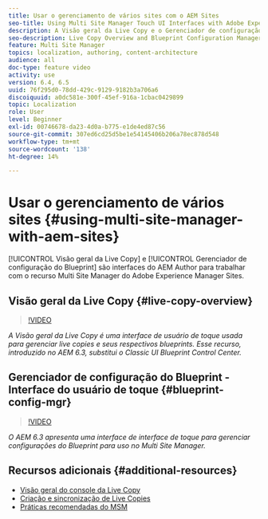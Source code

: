 ```yaml
---
title: Usar o gerenciamento de vários sites com o AEM Sites
seo-title: Using Multi Site Manager Touch UI Interfaces with Adobe Experience Manager
description: A Visão geral da Live Copy e o Gerenciador de configuração do Blueprint são interfaces habilitadas pela interface do usuário para trabalhar com o Multi Site Manager.
seo-description: Live Copy Overview and Blueprint Configuration Manager are Touch UI Enabled interfaces for working with Multi Site Manager with Adobe Experience Manager.
feature: Multi Site Manager
topics: localization, authoring, content-architecture
audience: all
doc-type: feature video
activity: use
version: 6.4, 6.5
uuid: 76f295d0-78dd-429c-9129-9182b3a706a6
discoiquuid: a0dc581e-300f-45ef-916a-1cbac0429899
topic: Localization
role: User
level: Beginner
exl-id: 00746678-da23-4d0a-b775-e1de4ed87c56
source-git-commit: 307ed6cd25d5be1e54145406b206a78ec878d548
workflow-type: tm+mt
source-wordcount: '138'
ht-degree: 14%

---
```


# Usar o gerenciamento de vários sites {#using-multi-site-manager-with-aem-sites}

[!UICONTROL Visão geral da Live Copy] e [!UICONTROL Gerenciador de configuração do Blueprint] são interfaces do AEM Author para trabalhar com o recurso Multi Site Manager do Adobe Experience Manager Sites.

## Visão geral da Live Copy {#live-copy-overview}

>[!VIDEO](https://video.tv.adobe.com/v/17054/?quality=9&learn=on)

*A Visão geral da Live Copy é uma interface de usuário de toque usada para gerenciar live copies e seus respectivos blueprints. Esse recurso, introduzido no AEM 6.3, substitui o Classic UI Blueprint Control Center.*

## Gerenciador de configuração do Blueprint - Interface do usuário de toque {#blueprint-config-mgr}

>[!VIDEO](https://video.tv.adobe.com/v/17056/?quality=9&learn=on)

*O AEM 6.3 apresenta uma interface de interface de toque para gerenciar configurações do Blueprint para uso no Multi Site Manager.*

## Recursos adicionais {#additional-resources}

* [Visão geral do console da Live Copy](https://helpx.adobe.com/experience-manager/6-5/sites/administering/using/msm-livecopy-overview.html)
* [Criação e sincronização de Live Copies](https://helpx.adobe.com/experience-manager/6-5/sites/administering/using/msm-livecopy.html)
* [Práticas recomendadas do MSM](https://helpx.adobe.com/experience-manager/6-5/sites/administering/using/msm-best-practices.html)
